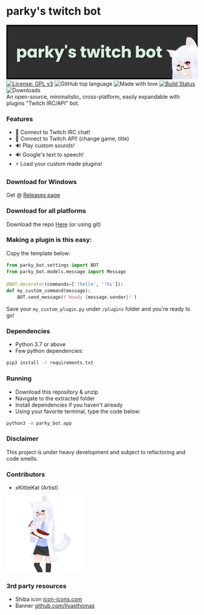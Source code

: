# parky's twitch bot

![logo](https://raw.githubusercontent.com/parklez/twitch-bot/master/art/banner_new_wide_kitty.png)\
[![License: GPL v3](https://img.shields.io/badge/License-GPLv3-blue.svg)](https://www.gnu.org/licenses/gpl-3.0)
![GitHub top language](https://img.shields.io/github/languages/top/parklez/twitch-bot)
![Made with love](https://img.shields.io/badge/made%20with-love-ff69b4)
[![Build Status](https://travis-ci.org/parklez/twitch-bot.svg?branch=master)](https://travis-ci.org/parklez/twitch-bot)
![Downloads](https://img.shields.io/github/downloads/parklez/twitch-bot/total) \
An open-source, minimalistic, cross-platform, easily expandable with plugins "Twitch IRC/API" bot.

### Features
- 🔌 Connect to Twitch IRC chat!
- 🔌 Connect to Twitch API! (change game, title)
- 🔊 Play custom sounds!
- 🔊 Google's text to speech!
- ⚡ Load your custom made plugins!

### Download for Windows
Get @ [Releases page](https://github.com/parklez/twitch-bot/releases)

### Download for all platforms
Download the repo [Here](https://github.com/parklez/twitch-bot/archive/master.zip) (or using git)

### Making a plugin is this easy:
Copy the template below:
```python
from parky_bot.settings import BOT
from parky_bot.models.message import Message

@BOT.decorator(commands=['!hello', '!hi']):
def my_custom_command(message): 
    BOT.send_message(f'Howdy {message.sender}!')
 ```
Save your `my_custom_plugin.py` under `/plugins` folder and you're ready to go!

### Dependencies
- Python 3.7 or above
- Few python dependencies:
```sh
pip3 install -r requirements.txt
```

### Running
- Download this repository & unzip
- Navigate to the extracted folder
- Install dependencies if you haven't already
- Using your favorite terminal, type the code below:
```sh
python3 -m parky_bot.app
```

### Disclaimer
This project is under heavy development and subject to refactoring and code smells.

### Contributors
- xKittieKat (Artist)
<img src="https://raw.githubusercontent.com/parklez/twitch-bot/master/art/barky_chan.png" width="200" height="200">

### 3rd party resources
- Shiba icon [icon-icons.com](https://icon-icons.com/icon/dog-pet-animal-japanese-shiba-inu-japan/127300)
- Banner [github.com/liyasthomas](https://github.com/liyasthomas/banner)
